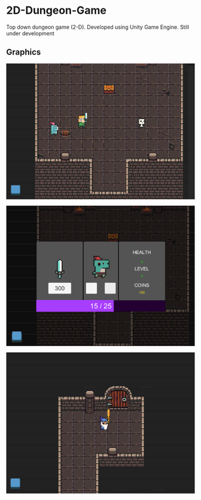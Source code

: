 # 2D-Dungeon-Game
Top down dungeon game (2-D). Developed using Unity Game Engine. Still under development


## Graphics  
![](https://github.com/FahdSeddik/2D-Dungeon-Game/blob/main/Screenshot%201.png)

![](https://github.com/FahdSeddik/2D-Dungeon-Game/blob/main/Screenshot%202.png)

![](https://github.com/FahdSeddik/2D-Dungeon-Game/blob/main/Screenshot%203.png)
